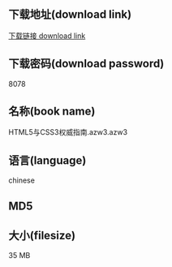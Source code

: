 ## 下载地址(download link)
[下载链接 download link](https://voluble-croquembouche-d321dc.netlify.app/?s=HTML5%E4%B8%8ECSS3%E6%9D%83%E5%A8%81%E6%8C%87%E5%8D%97.azw3)

## 下载密码(download password)
8078

## 名称(book name)
HTML5与CSS3权威指南.azw3.azw3

## 语言(language)
chinese

## MD5


## 大小(filesize)
35 MB
